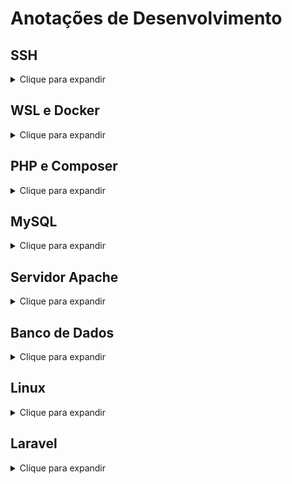 # Anotações de Desenvolvimento

## SSH
<details>
  <summary>Clique para expandir</summary>
  
  - **Gerar chave SSH:**
  ```bash
    ssh-keygen
  ```

  - **Buscando chave privada:**
  ```bash
    cat ~/.ssh/id_rsa
  ```

  - **Buscando chave pública:**
  ```bash
    cat ~/.ssh/id_rsa.pub
  ```
</details>

## WSL e Docker

<details>
<summary>Clique para expandir</summary>

- **Iniciar serviço Docker:**
  ```bash
  sudo service docker start
  ```

- **Lista de distribuições no WSL:**
  ```bash
  wsl --list --verbose
  ```

- **Definir versão padrão do WSL:**
  ```bash
  wsl --set-version Ubuntu-20.04 2
  ```

- **Desinstalar distribuição:**
  ```bash
  wsl --unregister Ubuntu-24.04
  ```

- **Configurações do WSL:**
  Ao iniciar o WSL, edite o arquivo de configuração:
  ```bash
  sudo vim /etc/wsl.conf
  ```

- **Iniciar ambiente Docker com docker-compose:**
  ```bash
  docker-compose up -d
  ```

</details>

## PHP e Composer

<details>
<summary>Clique para expandir</summary>

- **Instalar PHP CLI, Unzip e Curl:**
  ```bash
  sudo apt install php-cli unzip curl
  ```

- **Baixar o Composer:**
  ```bash
  curl -sS https://getcomposer.org/installer -o composer-setup.php
  ```

- **Instalar o Composer:**
  ```bash
  sudo php composer-setup.php --install-dir=/usr/local/bin --filename=composer
  ```



- **Verificar versões possíveis do PHP:**
  ```bash
  sudo update-alternatives --config php
  ```

</details>

## MySQL

<details>
<summary>Clique para expandir</summary>

- **Iniciar MySQL:**
  ```bash
  sudo service mysql start
  sudo mysql -u root -p
  ```

- **Redefinir privilégios de um usuário:**
  ```sql
  ALTER USER 'root'@'localhost' IDENTIFIED WITH mysql_native_password BY 'root';
  FLUSH PRIVILEGES;
  ```

- **Verificar a porta do MySQL:**
  ```bash
  cat /etc/mysql/mysql.conf.d/mysqld.cnf | grep port
  ```

- **Verificar conexão do MySQL:**
  ```bash
  sudo service mysql status
  ```

- **Instalar PHP para MySQL:**
  ```bash
  sudo apt install php8.2-mysql
  ```

- **Usando a porta 3306:**
  ```bash
  sudo ss -tuln | grep 3306
  sudo lsof -i :80
  ```

</details>

## Servidor Apache

<details>
<summary>Clique para expandir</summary>

- **Identificar status e parar servidor Apache:**
  ```bash
  sudo systemctl status apache2
  sudo systemctl stop apache2
  ```

</details>

## Banco de Dados

<details>
<summary>Clique para expandir</summary>

- **Criar usuário no banco de dados:**
  ```sql
  CREATE USER 'sail'@'%' IDENTIFIED BY 'password';
  GRANT ALL PRIVILEGES ON *.* TO 'sail'@'%';
  FLUSH PRIVILEGES;
  ```

</details>


## Linux

<details>
<summary>Clique para expandir</summary>

- **Substituir linhas com o primeiro parâmetro para as do segundo parâmetro:**
  ```bash
  sed -i 's/utf8mb4_0900_ai_ci/utf8mb4_unicode_ci/g' seu_arquivo_dump.sql
  ```

- **Definir permissões e alterar o proprietário do diretório:**
  ```bash
  sudo chmod -R 775 /home/julio/projects/atlas-goinfra
  sudo chown -R $USER:$USER /home/julio/projects/atlas-goinfra
  ```

- **Este código verifica a integridade do instalador do Composer ao comparar seu hash oficial com o hash local:**
  ```bash
  HASH=$(curl -sS https://composer.github.io/installer.sig)
  php -r "if (hash_file('SHA384', 'composer-setup.php') === '$HASH') { echo 'Installer verified'; } else { echo 'Installer corrupt'; unlink('composer-setup.php'); } echo PHP_EOL;"
  ```

</details>


## Laravel

<details>
<summary>Clique para expandir</summary>

- **Criar um ambiente Laravel:**
  ```bash
  curl -s "https://laravel.build/laravel-10-teste?with=mysql,redis,mailpit" | bash
  ```

- **Controllers de utilização Única**
  ```bash
  sail artisan make:controller CheckoutController --invokable
  ```

- **Utilizando resources**
  ```bash
  sail artisan make:controller PostController --resource --model=Post
  ```

  <details>
  <summary>Tinker</summary>

    - **Buscando valores com a Model:**
      ```bash
      App\Models\Fornecedor::all()->toArray();
      ```

    - **Buscando valores com "DB":**
      ```bash
      DB::table('fornecedores')->get();
      ```

    - **Buscando Colunas:**
      ```bash
      Schema::getColumnListing('contrato_trechos_geo_view');
      ```

    - **Truncando tabela*:*
      ```bash
      App\Models\Fornecedor::truncate();
      ```
  </details>


</details>




